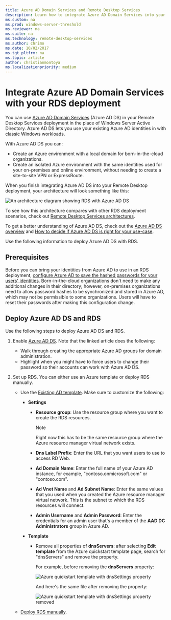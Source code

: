 ```yaml
---
title: Azure AD Domain Services and Remote Desktop Services
description: Learn how to integrate Azure AD Domain Services into your RDS deployment.
ms.custom: na
ms.prod: windows-server-threshold
ms.reviewer: na
ms.suite: na
ms.technology: remote-desktop-services
ms.author: chrimo
ms.date: 10/02/2017
ms.tgt_pltfrm: na
ms.topic: article
author: christianmontoya
ms.localizationpriority: medium
---
```

# Integrate Azure AD Domain Services with your RDS deployment

You can use [Azure AD Domain Services](/azure/active-directory-domain-services/active-directory-ds-overview) (Azure AD DS) in your Remote Desktop Services deployment in the place of Windows Server Active Directory. Azure AD DS lets you use your existing Azure AD identities in with classic Windows workloads.

With Azure AD DS you can: 
- Create an Azure environment with a local domain for born-in-the-cloud organizations. 
- Create an isolated Azure environment with the same identities used for your on-premises and online environment, without needing to create a site-to-site VPN or ExpressRoute. 

When you finish integrating Azure AD DS into your Remote Desktop deployment, your architecture will look something like this:

![An architecture diagram showing RDS with Azure AD DS](media/aadds-rds.png)

To see how this architecture compares with other RDS deployment scenarios, check out [Remote Desktop Services architectures](desktop-hosting-logical-architecture.md).

To get a better understanding of Azure AD DS, check out the [Azure AD DS overview](/azure/active-directory-domain-services/active-directory-ds-overview) and [How to decide if Azure AD DS is right for your use-case](/azure/active-directory-domain-services/active-directory-ds-comparison).

Use the following information to deploy Azure AD DS with RDS.

## Prerequisites

Before you can bring your identities from Azure AD to use in an RDS deployment, [configure Azure AD to save the hashed passwords for your users' identities](/azure/active-directory-domain-services/active-directory-ds-getting-started-password-sync). Born-in-the-cloud organizations don't need to make any additional changes in their directory; however, on-premises organizations need to allow password hashes to be synchronized and stored in Azure AD, which may not be permissible to some organizations. Users will have to reset their passwords after making this configuration change.

## Deploy Azure AD DS and RDS 
Use the following steps to deploy Azure AD DS and RDS.

1. Enable [Azure AD DS](/azure/active-directory-domain-services/active-directory-ds-getting-started). Note that the linked article does the following:
   - Walk through creating the appropriate Azure AD groups for domain administration.
   - Highlight when you might have to force users to change their password so their accounts can work with Azure AD DS.
   
2. Set up RDS. You can either use an Azure template or deploy RDS manually.
   - Use the [Existing AD template](https://azure.microsoft.com/resources/templates/rds-deployment-existing-ad/). Make sure to customize the following:
   
     - **Settings**
       - **Resource group**: Use the resource group where you want to create the RDS resources.
         > [!NOTE] 
         > Right now this has to be the same resource group where the Azure resource manager virtual network exists.

       - **Dns Label Prefix**: Enter the URL that you want users to use to access RD Web.
       - **Ad Domain Name**: Enter the full name of your Azure AD instance, for example, "contoso.onmicrosoft.com" or "contoso.com".
       - **Ad Vnet Name** and **Ad Subnet Name**: Enter the same values that you used when you created the Azure resource manager virtual network. This is the subnet to which the RDS resources will connect.
       - **Admin Username** and **Admin Password**: Enter the credentials for an admin user that's a member of the **AAD DC Administrators** group in Azure AD.
   
     - **Template**
        - Remove all properties of **dnsServers**: after selecting **Edit template** from the Azure quickstart template page, search for "dnsServers" and remove the property. 

           For example, before removing the **dnsServers** property:
      
           ![Azure quickstart template with dnsSettings property](media/rds-remove-dnssettings-before.png)

           And here's the same file after removing the property:

           ![Azure quickstart template with dnsSettings property removed](media/rds-remove-dnssettings-after.png)
   
   - [Deploy RDS manually](rds-deploy-infrastructure.md). 

